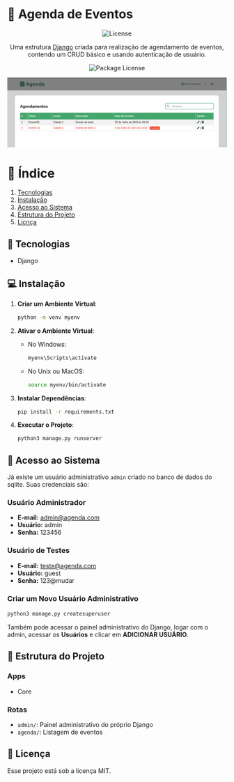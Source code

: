 # 📅 Agenda de Eventos

<p align="center">
  <img alt="License" src="https://cdn.jsdelivr.net/gh/devicons/devicon/icons/django/django-plain.svg" width="150">
</p>

<p align="center">Uma estrutura <a href="https://www.djangoproject.com/" target="_blank">Django</a> criada para realização de agendamento de eventos, contendo um CRUD básico e usando autenticação de usuário.</p>
<p align="center">
   <img src="https://img.shields.io/npm/l/@nestjs/core.svg" alt="Package License" />
</p>
<p align="center">
  <img alt="License" src="./core/static/img/demo.png">
</p>

# 📑 Índice

1. [Tecnologias](#-tecnologias)
2. [Instalação](#-instalação)
3. [Acesso ao Sistema](#-acesso-ao-sistema)
4. [Estrutura do Projeto](#-estrutura-do-projeto)
5. [Licnça](#memo-licença)

## 🚀 Tecnologias

- Django

## 💻 Instalação

1. **Criar um Ambiente Virtual**:

   ```sh
   python -m venv myenv
   ```

2. **Ativar o Ambiente Virtual**:

   - No Windows:
     ```sh
     myenv\Scripts\activate
     ```
   - No Unix ou MacOS:
     ```sh
     source myenv/bin/activate
     ```

3. **Instalar Dependências**:
   ```sh
   pip install -r requirements.txt
   ```

4. **Executar o Projeto**:

   ```sh
   python3 manage.py runserver
   ```

## 🔑 Acesso ao Sistema

Já existe um usuário administrativo `admin` criado no banco de dados do sqlite. Suas credenciais são:

### Usuário Administrador
- **E-mail:** admin@agenda.com
- **Usuário:** admin
- **Senha:** 123456

### Usuário de Testes
- **E-mail:** teste@agenda.com
- **Usuário:** guest
- **Senha:** 123@mudar

### Criar um Novo Usuário Administrativo
```sh
python3 manage.py createsuperuser
```
Também pode acessar o painel administrativo do Django, logar com o admin, acessar os **Usuários** e clicar em **ADICIONAR USUÁRIO**.

## 📂 Estrutura do Projeto

### Apps
- Core

### Rotas
- `admin/`: Painel administrativo do próprio Django
- `agenda/`: Listagem de eventos

## :memo: Licença

Esse projeto está sob a licença MIT.

